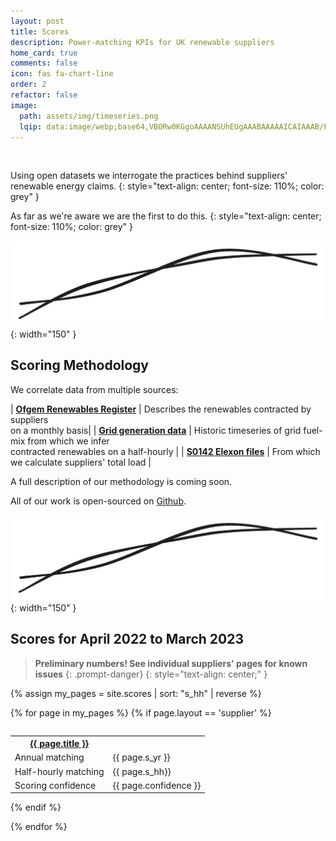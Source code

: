 ```yaml
---
layout: post
title: Scores
description: Power-matching KPIs for UK renewable suppliers
home_card: true
comments: false
icon: fas fa-chart-line
order: 2
refactor: false
image:
  path: assets/img/timeseries.png
  lqip: data:image/webp;base64,VBORw0KGgoAAAANSUhEUgAAABAAAAAICAIAAAB/FOjAAAAAo0lEQVR4nFXQQU4EMRBD0f+daO5/TxZsoEXPQMwi3Ugsq+RXssrP9zeMiYpBadsCgGiCqnszf15PDYkGg1DuPMI/IPP1dWqIOiBoC39ASBQUUeZ5PNUakzLA1g28gLjLkTCPo0pdQKGk1cKO2et2MI3Mj2OoVRDGqr0HLgDWkDDSeZwPFOgGSOVqBq5dxnSMJmue3w+wuwRZvQGV7r9pTcfqiL9Wg0odsIxW3QAAAABJRU5ErkJggg==
---
```


<br>

Using open datasets we interrogate the practices behind suppliers' renewable energy claims.
{: style="text-align: center; font-size: 110%; color: grey" }

As far as we're aware we are the first to do this.
{: style="text-align: center; font-size: 110%; color: grey" }

![Matched Energy ](/assets/img/matched-logo-lines-small.png){: width="150" }

## Scoring Methodology

We correlate data from multiple sources:

| [**Ofgem Renewables Register**](https://renewablesandchp.ofgem.gov.uk)                          | Describes the renewables contracted by suppliers<br>on a monthly basis|
| [**Grid generation data**](https://www.nationalgrideso.com/data-portal/historic-generation-mix) | Historic timeseries of grid fuel-mix from which we infer<br>contracted renewables on a half-hourly |
| [**S0142 Elexon files**](https://bmrs.elexon.co.uk/api-documentation)                           | From which we calculate suppliers' total load                                  |


A full description of our methodology is coming soon.

All of our work is open-sourced on [Github](https://github.com/matched-energy/scores).

![Matched Energy ](/assets/img/matched-logo-lines-small.png){: width="150" }

## Scores for April 2022 to March 2023

> **Preliminary numbers! See individual suppliers' pages for known issues**
{: .prompt-danger}
{: style="text-align: center;" }

{% assign my_pages = site.scores | sort: "s_hh" | reverse %}
<table>
{% for page in my_pages %}
  {% if page.layout == 'supplier' %}
    <table>
      <tr>
        <th>
          <a href="{{ page.url | remove: ".html" }}">
            {{ page.title }}
          </a>
        </th>
        <th></th>
      </tr>
      <tr>
        <td>Annual matching </td>
        <td>{{ page.s_yr }}</td>
      </tr>
      <tr>
        <td>Half-hourly matching </td>
        <td>{{ page.s_hh}}</td>
      </tr>
      <tr>
        <td>Scoring confidence </td>
        <td>{{ page.confidence }}</td>
      </tr>
    </table>
  {% endif %}

{% endfor %}
